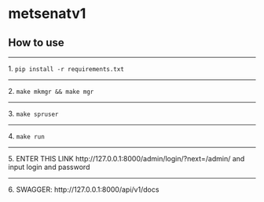 # metsenatv1

## How to use

<hr>
1.  <code>pip install -r requirements.txt</code> 
<hr>
2. <code>make mkmgr && make mgr  </code>
<hr>
3. <code>make spruser</code>
<hr>
4. <code>make run</code>
<hr>
5.  ENTER THIS LINK http://127.0.0.1:8000/admin/login/?next=/admin/ and input login and password
<hr>
6. SWAGGER: http://127.0.0.1:8000/api/v1/docs
